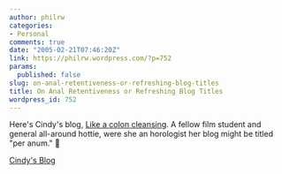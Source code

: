 ```yaml
---
author: philrw
categories:
- Personal
comments: true
date: "2005-02-21T07:46:20Z"
link: https://philrw.wordpress.com/?p=752
params:
  published: false
slug: on-anal-retentiveness-or-refreshing-blog-titles
title: On Anal Retentiveness or Refreshing Blog Titles
wordpress_id: 752
---
```


Here's Cindy's blog, [Like a colon cleansing](http://www.cfang711.blogspot.com/). A fellow film student and general all-around hottie, were she an horologist her blog might be titled "per anum." :slightly_smiling_face:

[Cindy's Blog](http://www.cfang711.blogspot.com/)
